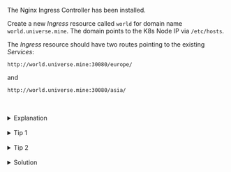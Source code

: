 

The Nginx Ingress Controller has been installed.

Create a new *Ingress* resource called `world` for domain name `world.universe.mine`. The domain points to the K8s Node IP via `/etc/hosts`.

The *Ingress* resource should have two routes pointing to the existing *Services*:

`http://world.universe.mine:30080/europe/`

and

`http://world.universe.mine:30080/asia/`

<br>




<br>
<details><summary>Explanation</summary>
<br>

Check the NodePort *Service* for the Nginx Ingress Controller to see the ports

```plain
k -n ingress-nginx get svc ingress-nginx-controller
```

<br>

We can reach the NodePort *Service* via the K8s Node IP:

<br>

```plain
curl http://172.30.1.2:30080
```

<br>

And because of the entry in `/etc/hosts` we can call

<br>

```plain
curl http://world.universe.mine:30080
```

</details>



<br>
<details><summary>Tip 1</summary>
<br>

The *Ingress* resources needs to be created in the same *Namespace* as the applications.
</details>




<br>
<details><summary>Tip 2</summary>
<br>

You can work with this template

<br>

```yaml
apiVersion: networking.k8s.io/v1
kind: Ingress
metadata:
  name: world
  namespace: world
spec:
  ingressClassName: nginx
  rules:
  - host: "world.universe.mine"
  ...
```

</details>



<br>
<details><summary>Solution</summary>
<br>

<br>

```yaml
apiVersion: networking.k8s.io/v1
kind: Ingress
metadata:
  name: world
  namespace: world
spec:
  ingressClassName: nginx
  rules:
  - host: "world.universe.mine"
    http:
      paths:
      - path: /europe
        pathType: Prefix
        backend:
          service:
            name: europe
            port:
              number: 80
      - path: /asia
        pathType: Prefix
        backend:
          service:
            name: asia
            port:
              number: 80
```

</details>
